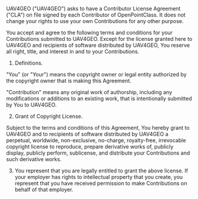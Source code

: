 UAV4GEO ("UAV4GEO") asks to have a Contributor License Agreement ("CLA") on file signed by each Contributor of OpenPointClass. It does not change your rights to use your own Contributions for any other purpose.

You accept and agree to the following terms and conditions for your Contributions submitted to UAV4GEO. Except for the license granted here to UAV4GEO and recipients of software distributed by UAV4GEO, You reserve all right, title, and interest in and to your Contributions.

1. Definitions.

"You" (or "Your") means the copyright owner or legal entity authorized by the copyright owner that is making this Agreement.

"Contribution" means any original work of authorship, including any modifications or additions to an existing work, that is intentionally submitted by You to UAV4GEO.

2. Grant of Copyright License. 

Subject to the terms and conditions of this Agreement, You hereby grant to UAV4GEO and to recipients of software distributed by UAV4GEO a perpetual, worldwide, non-exclusive, no-charge, royalty-free, irrevocable copyright license to reproduce, prepare derivative works of, publicly display, publicly perform, sublicense, and distribute your Contributions and such derivative works.

3. You represent that you are legally entitled to grant the above license. If your employer has rights to intellectual property that you create, you represent that you have received permission to make Contributions on behalf of that employer.
